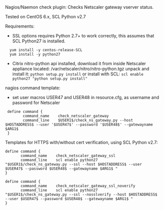 Nagios/Naemon check plugin:
Checks Netscaler gateway vserver status.

Tested on CentOS 6.x, SCL Python v2.7

Requirements: 
- SSL options requires Python 2.7+ to work correctly, this assumes that SCL Python27 is installed.
```
  yum install -y centos-release-SCL
  yum install -y python27 
```

- Citrix nitro-python api installed, download it from inside Netscaler appliance
  located: /var/netscaler/nitro/nitro-python.tgz
  unpack and install it: ```python setup.py install``` or install with SCL: ```scl enable python27 "python setup.py install"```

nagios command template:
  - set user macros USER47 and USER48 in resource.cfg, as username and password for Netscaler

```
 define command {
        command_name    check_netscaler_gateway
        command_line    $USER1$/check_ns_gateway.py --host $HOSTADDRESS$ --user '$USER47$' --password '$USER48$' --gatewayname $ARG1$ 
 }
 ```
 Templates for HTTPS with/without cert verification, using SCL Python v2.7:
 ```
 define command {
        command_name    check_netscaler_gateway_ssl
        command_line    scl enable python27 "$USER1$/check_ns_gateway.py --ssl --host $HOSTADDRESS$ --user $USER47$ --password $USER48$ --gatewayname $ARG1$ "
 }

 define command {
        command_name    check_netscaler_gateway_ssl_noverify
        command_line    scl enable python27 "$USER1$/check_ns_gateway.py --ssl --nosslverify --host $HOSTADDRESS$ --user $USER47$ --password $USER48$ --gatewayname $ARG1$ "
 }
 ```
 
